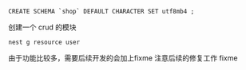```
CREATE SCHEMA `shop` DEFAULT CHARACTER SET utf8mb4 ;
```

创建一个 crud 的模块
```
nest g resource user
```


由于功能比较多，需要后续开发的会加上fixme 注意后续的修复工作
fixme